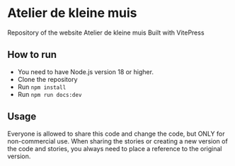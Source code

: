 # Atelier de kleine muis
Repository of the website Atelier de kleine muis
Built with VitePress


## How to run
- You need to have Node.js version 18 or higher.
- Clone the repository
- Run `npm install`
- Run `npm run docs:dev`

## Usage
Everyone is allowed to share this code and change the code, but ONLY for non-commercial use. When sharing the stories or creating a new version of the code and stories, you always need to place a reference to the original version.

